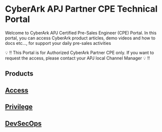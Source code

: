 # CyberArk APJ Partner CPE Technical Portal
Welcome to CyberArk APJ Certified Pre-Sales Engineer (CPE) Portal. In this portal, you can access CyberArk product articles, demo videos and how to docs etc…, for support your daily pre-sales activities

:bulb: :bangbang: This Portal is for Authorized CyberArk Partner CPE only. If you want to request the access, please contact your APJ local Channel Manager :bulb: :bangbang: 

## Products

## [Access](Access.md)

## [Privilege](Privilege.md)

## [DevSecOps](DevSecOps.md)
